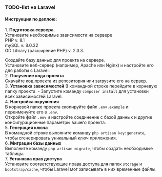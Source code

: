 ### TODO-list на Laravel

<h4>Инструкция по деплою:</h4>
1. <b>Подготовка сервера</b>. <br>Установите необходимые зависимости на сервере <br>
    PHP v. 8.1<br>
    mySQL v. 8.0.32<br>
    GD Library (расширение PHP) v. 2.3.3.<br>
   
   Создайте базу данных для проекта на сервере. <br>
   Установите веб-сервер (например, Apache или Nginx) и настройте его для работы с Laravel.<br>
 2.  <b>Получение кода проекта</b><br>
 Скачайте код проекта из репозитория или загрузите его на сервер. <br>
 3. <b>Установка зависимостей</b>
 В командной строке перейдите в корневую папку проекта. - Запустите команду <code>composer install</code> для установки всех зависимостей Laravel. <br>
 4. <b>Настройка окружения</b><br>
 В корневой папке проекта скопируйте файл <code>.env.example</code> и переименуйте его в <code>.env</code>.<br>
 Откройте файл <code>.env</code> и настройте соединение с базой данных и другие конфигурационные параметры вашего проекта. <br>
 5. <b>Генерация ключа</b><br>
 В командной строке выполните команду <code>php artisan key:generate</code>, чтобы сгенерировать уникальный ключ приложения. <br>
 6. <b>Миграции базы данных</b><br>
 Выполните команду <code>php artisan migrate</code>, чтобы создать необходимые таблицы. <br>
 7. <b>Установка прав доступа</b><br>
 Установите соответствующие права доступа для папок <code>storage</code> и <code>bootstrap/cache</code>, чтобы Laravel мог записывать в них временные файлы. 
